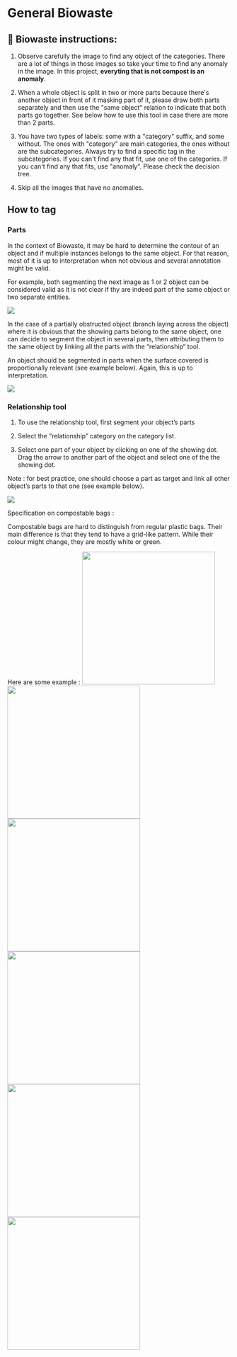 # General Biowaste

## :page_facing_up: Biowaste instructions:

1. Observe carefully the image to find any object of the categories. There are a lot of things in those images so take your time to find any anomaly in the image. In this project, **everyting that is not compost is an anomaly**.

2. When a whole object is split in two or more parts because there's another object in front of it masking part of it, please draw both parts separately and then use the "same object" relation to indicate that both parts go together. See below how to use this tool in case there are more than 2 parts.

3. You have two types of labels: some with a "category" suffix, and some without. The ones with "category" are main categories, the ones without are the subcategories. Always try to find a specific tag in the subcategories. If you can't find any that fit, use one of the categories. If you can't find any that fits, use "anomaly". Please check the decision tree. 

4. Skip all the images that have no anomalies.

## How to tag
### Parts
In the context of Biowaste, it may be hard to determine the contour of an object and if multiple instances belongs to the same object. For that reason, most of it is up to interpretation when not obvious and several annotation might be valid.

For example, both segmenting the next image as 1 or 2 object can be considered valid as it is not clear if thy are indeed part of the same object or two separate entities.

<img src="images/biowaste/parts1.png">

In the case of a partially obstructed object (branch laying across the object) where it is obvious that the showing parts belong to the same object, one can decide to segment the object in several parts, then attributing them to the same object by linking all the parts with the “relationship“ tool. 

An object should be segmented in parts when the surface covered is proportionally relevant (see example below). Again, this is up to interpretation.

 <img src="images/biowaste/parts2.png">

### Relationship tool
1. To use the relationship tool, first segment your object’s parts

2. Select the “relationship” category on the category list. 

3. Select one part of your object by clicking on one of the showing dot. Drag the arrow to another part of the object and select one of the the showing dot. 

Note : for best practice,  one should choose a part as target and link all other object’s parts to that one (see example below).

 <img src="images/biowaste/relation1.png">

 
Specification on compostable bags : 

Compostable bags are hard to distinguish from regular plastic bags. Their main difference is that they tend to have a grid-like pattern. While their colour might change, they are mostly white or green.

Here are some example : 
<img src="images/biowaste/compost1.png" width="300"><img src="images/biowaste/compost2.png" width="300"><img src="images/biowaste/compost3.png"  width="300">
<img src="images/biowaste/compost4.png" width="300"><img src="images/biowaste/compost5.png" width="300"><img src="images/biowaste/compost6.png" width="300">
